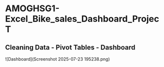 # AMOGHSG1-Excel_Bike_sales_Dashboard_ProjecT
Cleaning Data - Pivot Tables - Dashboard
--
![Dashboard](Screenshot 2025-07-23 195238.png)
